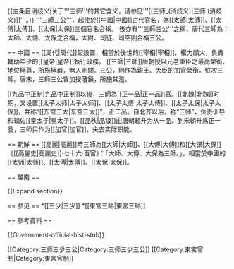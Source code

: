 {{主条目消歧义|关于'''三师'''的其它含义，请参见'''[[三师_(消歧义)|三师 (消歧义)]]'''。}}
'''三師三公'''，起使於[[中國|中國]]古代官名，為[[太師|太師]]、[[太傅|太傅]]、[[太保|太保]]三個官名合稱。
後亦有'''三師三公'''之稱，唐代三師為：太師、太傅、太保之合稱，太尉、司徒、司空則合稱三公。

== 中國 ==
[[周代|周代]]起設置，相當於後世的[[宰相|宰相]]，權力頗大，負責輔助年少的[[皇帝|皇帝]]執行政務。
[[三師|三師]]唐朝授以元老重臣之最高榮銜、地位極尊，所施極嚴，無人則闕。三公，則作為親王、大臣的加官榮銜，位次三師。唐末，三師三公皆加授藩鎮，所施其濫。

[[九品中正制|九品中正制]]以後，三師為[[正一品|正一品]]官。[[北魏|北魏]]时期，又设置[[太子太师|太子太师]]、[[太子太傅|太子太傅]]、[[太子太保|太子太保]]，并称“[[东宫三太|东宫三太]]”，正二品。自北齐以后，称“三师”，负责训导和辅佐[[皇太子|皇太子]]。[[品秩|品级]]由唐朝起升为从一品。到宋朝升爲正一品，三师只作为[[加官|加官]]，失去实际职能。

== 朝鮮 ==
[[高麗|高麗]]時三師為[[大師|大師]]、[[大傅|大傅]]和[[大保|大保]]<ref>《[[高麗史|高麗史]]·七十六·百官》：「大師、大傅、大保為三師。」</ref>，相當於中國的[[太师|太师]]、[[太傅|太傅]]、[[太保|太保]]。

== 越南 ==

{{Expand section}}

== 参见 ==
*[[三少|三少]]
*[[東宮三師|東宮三師]]

== 參考資料 ==
<div class="references-small">
<references />
</div>
{{Government-official-hist-stub}}

[[Category:三师三少三公|Category:三师三少三公]]
[[Category:東宮官制|Category:東宮官制]]